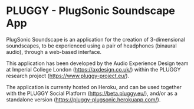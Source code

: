 # PLUGGY - PlugSonic Soundscape App

PlugSonic Soundscape is an application for the creation of 3-dimensional soundscapes, to be experienced using a pair of headphones (binaural audio), through a web-based interface.

This application has been developed by the Audio Experience Design team at Imperial College London (https://axdesign.co.uk/) within the PLUGGY research project (https://www.pluggy-project.eu/).

The application is currenty hosted on Heroku, and can be used together with the PLUGGY Social Platform (https://beta.pluggy.eu/), and/or as a standalone version (https://pluggy-plugsonic.herokuapp.com/).
